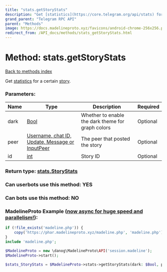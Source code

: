 ```yaml
---
title: "stats.getStoryStats"
description: "Get [statistics](https://core.telegram.org/api/stats) for a certain [story](https://core.telegram.org/api/stories)."
grand_parent: "Telegram RPC API"
parent: "Methods"
image: https://docs.madelineproto.xyz/favicons/android-chrome-256x256.png
redirect_from: /API_docs/methods/stats_getStoryStats.html
---
```

# Method: stats.getStoryStats
[Back to methods index](index.html)



Get [statistics](https://core.telegram.org/api/stats) for a certain [story](https://core.telegram.org/api/stories).

### Parameters:

| Name     |    Type       | Description | Required |
|----------|---------------|-------------|----------|
|dark|[Bool](/API_docs/types/Bool.html) | Whether to enable the dark theme for graph colors | Optional|
|peer|[Username, chat ID, Update, Message or InputPeer](/API_docs/types/InputPeer.html) | The peer that posted the story | Optional|
|id|[int](/API_docs/types/int.html) | Story ID | Optional|


### Return type: [stats.StoryStats](/API_docs/types/stats.StoryStats.html)

### Can userbots use this method: **YES**

### Can bots use this method: **NO**


### MadelineProto Example ([now async for huge speed and parallelism!](https://docs.madelineproto.xyz/docs/ASYNC.html)):


```php
if (!file_exists('madeline.php')) {
    copy('https://phar.madelineproto.xyz/madeline.php', 'madeline.php');
}
include 'madeline.php';

$MadelineProto = new \danog\MadelineProto\API('session.madeline');
$MadelineProto->start();

$stats_StoryStats = $MadelineProto->stats->getStoryStats(dark: $Bool, peer: $InputPeer, id: $int, );
```

